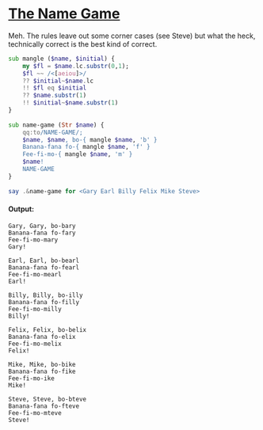 [1]: https://rosettacode.org/wiki/The_Name_Game

# [The Name Game][1]

Meh. The rules leave out some corner cases (see Steve) but what the heck, technically correct is the best kind of correct.

```raku
sub mangle ($name, $initial) {
    my $fl = $name.lc.substr(0,1);
    $fl ~~ /<[aeiou]>/
    ?? $initial~$name.lc
    !! $fl eq $initial
    ?? $name.substr(1)
    !! $initial~$name.substr(1)
}
 
sub name-game (Str $name) {
    qq:to/NAME-GAME/;
    $name, $name, bo-{ mangle $name, 'b' }
    Banana-fana fo-{ mangle $name, 'f' }
    Fee-fi-mo-{ mangle $name, 'm' }
    $name!
    NAME-GAME
}
 
say .&name-game for <Gary Earl Billy Felix Mike Steve>
```

#### Output:
```
Gary, Gary, bo-bary
Banana-fana fo-fary
Fee-fi-mo-mary
Gary!

Earl, Earl, bo-bearl
Banana-fana fo-fearl
Fee-fi-mo-mearl
Earl!

Billy, Billy, bo-illy
Banana-fana fo-filly
Fee-fi-mo-milly
Billy!

Felix, Felix, bo-belix
Banana-fana fo-elix
Fee-fi-mo-melix
Felix!

Mike, Mike, bo-bike
Banana-fana fo-fike
Fee-fi-mo-ike
Mike!

Steve, Steve, bo-bteve
Banana-fana fo-fteve
Fee-fi-mo-mteve
Steve!
```